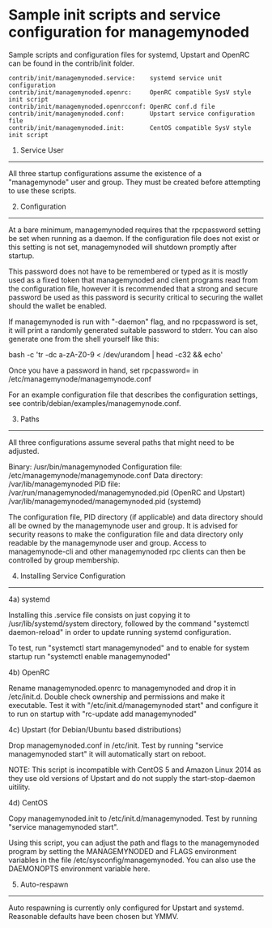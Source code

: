 Sample init scripts and service configuration for managemynoded
==========================================================

Sample scripts and configuration files for systemd, Upstart and OpenRC
can be found in the contrib/init folder.

    contrib/init/managemynoded.service:    systemd service unit configuration
    contrib/init/managemynoded.openrc:     OpenRC compatible SysV style init script
    contrib/init/managemynoded.openrcconf: OpenRC conf.d file
    contrib/init/managemynoded.conf:       Upstart service configuration file
    contrib/init/managemynoded.init:       CentOS compatible SysV style init script

1. Service User
---------------------------------

All three startup configurations assume the existence of a "managemynode" user
and group.  They must be created before attempting to use these scripts.

2. Configuration
---------------------------------

At a bare minimum, managemynoded requires that the rpcpassword setting be set
when running as a daemon.  If the configuration file does not exist or this
setting is not set, managemynoded will shutdown promptly after startup.

This password does not have to be remembered or typed as it is mostly used
as a fixed token that managemynoded and client programs read from the configuration
file, however it is recommended that a strong and secure password be used
as this password is security critical to securing the wallet should the
wallet be enabled.

If managemynoded is run with "-daemon" flag, and no rpcpassword is set, it will
print a randomly generated suitable password to stderr.  You can also
generate one from the shell yourself like this:

bash -c 'tr -dc a-zA-Z0-9 < /dev/urandom | head -c32 && echo'

Once you have a password in hand, set rpcpassword= in /etc/managemynode/managemynode.conf

For an example configuration file that describes the configuration settings,
see contrib/debian/examples/managemynode.conf.

3. Paths
---------------------------------

All three configurations assume several paths that might need to be adjusted.

Binary:              /usr/bin/managemynoded
Configuration file:  /etc/managemynode/managemynode.conf
Data directory:      /var/lib/managemynoded
PID file:            /var/run/managemynoded/managemynoded.pid (OpenRC and Upstart)
                     /var/lib/managemynoded/managemynoded.pid (systemd)

The configuration file, PID directory (if applicable) and data directory
should all be owned by the managemynode user and group.  It is advised for security
reasons to make the configuration file and data directory only readable by the
managemynode user and group.  Access to managemynode-cli and other managemynoded rpc clients
can then be controlled by group membership.

4. Installing Service Configuration
-----------------------------------

4a) systemd

Installing this .service file consists on just copying it to
/usr/lib/systemd/system directory, followed by the command
"systemctl daemon-reload" in order to update running systemd configuration.

To test, run "systemctl start managemynoded" and to enable for system startup run
"systemctl enable managemynoded"

4b) OpenRC

Rename managemynoded.openrc to managemynoded and drop it in /etc/init.d.  Double
check ownership and permissions and make it executable.  Test it with
"/etc/init.d/managemynoded start" and configure it to run on startup with
"rc-update add managemynoded"

4c) Upstart (for Debian/Ubuntu based distributions)

Drop managemynoded.conf in /etc/init.  Test by running "service managemynoded start"
it will automatically start on reboot.

NOTE: This script is incompatible with CentOS 5 and Amazon Linux 2014 as they
use old versions of Upstart and do not supply the start-stop-daemon uitility.

4d) CentOS

Copy managemynoded.init to /etc/init.d/managemynoded. Test by running "service managemynoded start".

Using this script, you can adjust the path and flags to the managemynoded program by
setting the MANAGEMYNODED and FLAGS environment variables in the file
/etc/sysconfig/managemynoded. You can also use the DAEMONOPTS environment variable here.

5. Auto-respawn
-----------------------------------

Auto respawning is currently only configured for Upstart and systemd.
Reasonable defaults have been chosen but YMMV.
